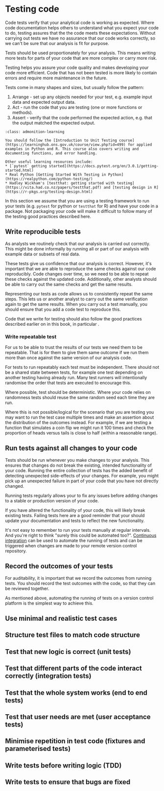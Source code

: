 # Testing code

Code tests verify that your analytical code is working as expected. Where code documentation helps others to understand what you expect your code to do, testing assures that the the code meets these expectations. Without carrying out tests we have no assurance that our code works correctly, so we can't be sure that our analysis is fit for purpose.

Tests should be used proportionately for your analysis. This means writing more tests for parts of your code that are more complex or carry more risk.

Testing helps you assure your code quality and makes developing your code more efficient. Code that has not been tested is more likely to contain errors and require more maintenance in the future.

Tests come in many shapes and sizes, but usually follow the pattern:

1. Arrange - set up any objects needed for your test, e.g. example input data and expected output data.
2. Act - run the code that you are testing (one or more functions or methods).
3. Assert - verify that the code performed the expected action, e.g. that the output matched the expected output.

```{admonition} Key Learning
:class: admonition-learning

You should follow the [Introduction to Unit Testing course](https://learninghub.ons.gov.uk/course/view.php?id=499) for applied examples in Python and R. This course also covers writing and documenting functions, and error handling.

Other useful learning resources include:
* [`pytest` getting started](https://docs.pytest.org/en/3.0.1/getting-started.html)
* Real Python [Getting Started With Testing in Python](https://realpython.com/python-testing/)
* Hadley Wickham's [testthat: getting started with testing](https://vita.had.co.nz/papers/testthat.pdf) and [testing design in R](https://r-pkgs.org/testing-design.html)
```

In this section we assume that you are using a testing framework to run your tests (e.g. `pytest` for python or `testthat` for R) and have your code in a package. Not packaging your code will make it difficult to follow many of the testing good practices described here.

## Write reproducible tests

As analysts we routinely check that our analysis is carried out correctly. This might be done informally by running all or part of our analysis with example data or subsets of real data.

These tests give us confidence that our analysis is correct. However, it's important that we are able to reproduce the same checks against our code reproducibly. Code changes over time, so we need to be able to repeat these checks against the updated code. Additionally, other analysts should be able to carry out the same checks and get the same results.

Representing our tests as code allows us to consistently repeat the same steps. This lets us or another analyst to carry out the same verification again to get the same results. When you carry out a test manually, you should ensure that you add a code test to reproduce this.

Code that we write for testing should also follow the good practices described earlier on in this book, in particular [](readable_code).

### Write repeatable test

For us to be able to trust the results of our tests we need them to be repeatable. That is for them to give them same outcome if we run them more than once against the same version of our analysis code.

For tests to run repeatably each test must be independent. There should not be a shared state between tests, for example one test depending on another testing having already run. Many test runners will intentionally randomise the order that tests are executed to encourage this.

Where possible, test should be deterministic. Where your code relies on randomness tests should reuse the same random seed each time they are run.

Where this is not possible/logical for the scenario that you are testing you may want to run the test case multiple times and make an assertion about the distribution of the outcomes instead. For example, if we are testing a function that simulates a coin flip we might run it 100 times and check the proportion of heads versus tails is close to half (within a reasonable range).

## Run tests against all changes to your code

Tests should be run whenever you make changes to your analysis. This ensures that changes do not break the existing, intended functionality of your code. Running the entire collection of tests has the added benefit of detecting unexpected side-effects of your changes. For example, you might pick up an unexpected failure in part of your code that you have not directly changed.

Running tests regularly allows your to fix any issues before adding changes to a stable or production version of your code.

If you have altered the functionality of your code, this will likely break existing tests. Failing tests here are a good reminder that your should update your documentation and tests to reflect the new functionality.

It's not easy to remember to run your tests manually at regular intervals. And you're right to think "surely this could be automated too?". [Continuous integration](continuous-integration) can be used to automate the running of tests and can be triggered when changes are made to your remote version control repository.

## Record the outcomes of your tests

For auditability, it is important that we record the outcomes from running tests. You should record the test outcomes with the code, so that they can be reviewed together.

As mentioned above, automating the running of tests on a version control platform is the simplest way to achieve this.

## Use minimal and realistic test cases

## Structure test files to match code structure

## Test that new logic is correct (unit tests)

## Test that different parts of the code interact correctly (integration tests)

## Test that the whole system works (end to end tests)

## Test that user needs are met (user acceptance tests)

## Minimise repetition in test code (fixtures and parameterised tests)

## Write tests before writing logic (TDD)

## Write tests to ensure that bugs are fixed